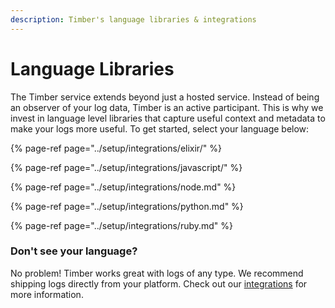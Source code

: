 ```yaml
---
description: Timber's language libraries & integrations
---
```


# Language Libraries

The Timber service extends beyond just a hosted service. Instead of being an observer of your log data, Timber is an active participant. This is why we invest in language level libraries that capture useful context and metadata to make your logs more useful. To get started, select your language below:

{% page-ref page="../setup/integrations/elixir/" %}

{% page-ref page="../setup/integrations/javascript/" %}

{% page-ref page="../setup/integrations/node.md" %}

{% page-ref page="../setup/integrations/python.md" %}

{% page-ref page="../setup/integrations/ruby.md" %}

### Don't see your language?

No problem! Timber works great with logs of any type. We recommend shipping logs directly from your platform. Check out our [integrations](../setup/integrations/) for more information.

